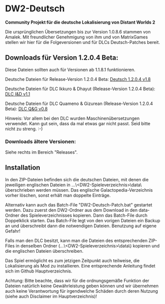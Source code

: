 # DW2-Deutsch
<strong>Community Projekt für die deutsche Lokalisierung von Distant Worlds 2</strong>

Die ursprünglichen Übersetzungen bis zur Version 1.0.8.6 stammen von Amalek. Mit freundlicher Genehmigung von ihm und von MatrixGames stellen wir hier für die Folgeversionen und für DLCs Deutsch-Patches bereit.

<h2>Downloads für Version 1.2.0.4 Beta:</h2>

Diese Dateien sollten auch für Versionen ab 1.1.8.1 funktionieren.

Deutsche Dateien für Release-Version 1.2.0.4 Beta:
[Deutsch 1.2.0.4 v1.8](https://github.com/Marty651/DW2-Deutsch/releases/download/v.1.2.0.4Beta-(2024.01.29)/DW2-Deutsch_1.2.0.4Beta_v1.8.zip)

Deutsche Dateien für DLC Ikkuro & Dhayut (Release-Version 1.2.0.4 Beta):
[DLC I&D v1.1](https://github.com/Marty651/DW2-Deutsch/releases/download/v.1.2.0.4Beta-(2024.01.29)/DW2-Deutsch_1.2.0.4Beta_DLC_Ikkuro_and_Dhayut_v1.1.zip)

Deutsche Dateien für DLC Quameno & Gizurean (Release-Version 1.2.0.4 Beta):
[DLC Q&G v0.8](https://github.com/Marty651/DW2-Deutsch/releases/download/v.1.2.0.4Beta-(2024.01.29)/DW2-Deutsch_1.2.0.4Beta_DLC_Quameno_and_Gizureans_v0.8.zip)

Hinweis: Vor allem bei den DLC wurden Maschinenübersetzungen verwendet. Kann gut sein, dass da mal etwas gar nicht passt. Seid bitte nicht zu streng. :-)

<h3>Downloads ältere Versionen:</h3>

Siehe rechts im Bereich "Releases".

<h2>Installation</h2>

In den ZIP-Dateien befinden sich die deutschen Dateien, mit denen die jeweiligen englischen Dateien in ...\\\<DW2-Spieleverzeichnis\>\\data\\ überschrieben werden müssen. Das englische Galactopedia-Verzeichnis vorher löschen, sonst erhält man doppelte Einträge.

Alternativ kann auch das Batch-File "DW2-Deutsch-Patch.bat" gestartet werden. Dazu zuerst den DW2-Ordner aus dem Download in den data-Ordner des Spieleverzeichnisses kopieren. Dann das Batch-File durch Doppelklick starten. Das Batch-File legt von den vorigen Dateien ein Backup an und überschreibt dann die notwendigen Dateien. Benutzung auf eigene Gefahr!

Falls man den DLC besitzt, kann man die Dateien des entsprechenden ZIP-Files in denselben Ordner (...\\\<DW2-Spieleverzeichnis\>\\data\\) kopieren und die englischen Dateien überschreiben.

Das Spiel ermöglicht es zum jetzigen Zeitpunkt auch teilweise, die Lokalisierung als Mod zu installieren. Eine entsprechende Anleitung findet sich im Github Hauptverzeichnis.

Achtung: Bitte beachte, dass wir für die ordnungsgemäße Funktion der Dateien natürlich keine Gewährleistung geben können und wir übernehmen auch keine Verantwortung für irgendwelche Schäden durch deren Nutzung (siehe auch Disclaimer im Hauptverzeichnis)!
